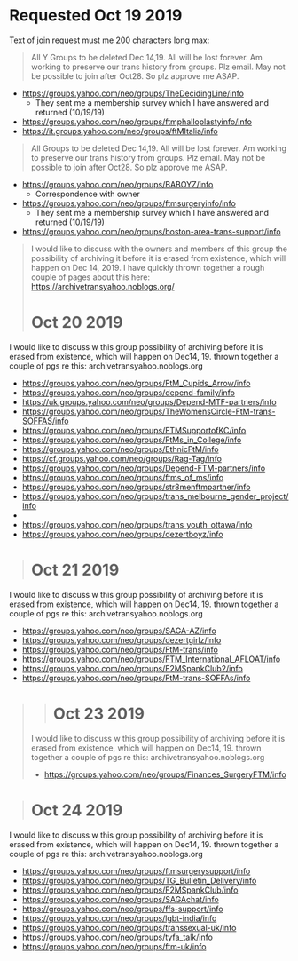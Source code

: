 
# Requested Oct 19 2019

Text of join request must me 200 characters long max:

> All Y Groups to be deleted Dec 14,19. All will be lost forever. Am working to preserve our trans history from groups. Plz email. May not be possible to join after Oct28. So plz approve me ASAP.

- https://groups.yahoo.com/neo/groups/TheDecidingLine/info
  - They sent me a membership survey which I have answered and returned (10/19/19)
- https://groups.yahoo.com/neo/groups/ftmphalloplastyinfo/info
- https://it.groups.yahoo.com/neo/groups/ftMItalia/info 


> All Groups to be deleted Dec 14,19. All will be lost forever. Am working to preserve our trans history from groups. Plz email. May not be possible to join after Oct28. So plz approve me ASAP.

- https://groups.yahoo.com/neo/groups/BABOYZ/info
  - Correspondence with owner
- https://groups.yahoo.com/neo/groups/ftmsurgeryinfo/info
  - They sent me a membership survey which I have answered and returned (10/19/19)
- https://groups.yahoo.com/neo/groups/boston-area-trans-support/info



> I would like to discuss with the owners and members of this group the possibility of archiving it before it is erased from existence, which will happen on Dec 14, 2019. I have quickly thrown together a rough couple of pages about this here: https://archivetransyahoo.noblogs.org/
>
> # Oct 20 2019

I would like to discuss w this group possibility of archiving before it is erased from existence, which will happen on Dec14, 19. thrown together a couple of pgs re this: archivetransyahoo.noblogs.org

- https://groups.yahoo.com/neo/groups/FtM_Cupids_Arrow/info
- https://groups.yahoo.com/neo/groups/depend-family/info
- https://uk.groups.yahoo.com/neo/groups/Depend-MTF-partners/info
- https://groups.yahoo.com/neo/groups/TheWomensCircle-FtM-trans-SOFFAS/info
- https://groups.yahoo.com/neo/groups/FTMSupportofKC/info
- https://groups.yahoo.com/neo/groups/FtMs_in_College/info
- https://groups.yahoo.com/neo/groups/EthnicFtM/info
- https://cf.groups.yahoo.com/neo/groups/Rag-Tag/info
- https://groups.yahoo.com/neo/groups/Depend-FTM-partners/info
- https://groups.yahoo.com/neo/groups/ftms_of_ms/info
- https://groups.yahoo.com/neo/groups/str8menftmpartner/info
- https://groups.yahoo.com/neo/groups/trans_melbourne_gender_project/info
-  
- https://groups.yahoo.com/neo/groups/trans_youth_ottawa/info
- https://groups.yahoo.com/neo/groups/dezertboyz/info



> # Oct 21 2019

I would like to discuss w this group possibility of archiving before it is erased from existence, which will happen on Dec14, 19. thrown together a couple of pgs re this: archivetransyahoo.noblogs.org

- https://groups.yahoo.com/neo/groups/SAGA-AZ/info
- https://groups.yahoo.com/neo/groups/dezertgirlz/info
- https://groups.yahoo.com/neo/groups/FtM-trans/info
- https://groups.yahoo.com/neo/groups/FTM_International_AFLOAT/info
- https://groups.yahoo.com/neo/groups/F2MSpankClub2/info
- https://groups.yahoo.com/neo/groups/FtM-trans-SOFFAs/info

> > # Oct 23 2019
>
> I would like to discuss w this group possibility of archiving before it is erased from existence, which will happen on Dec14, 19. thrown together a couple of pgs re this: archivetransyahoo.noblogs.org
>
> - https://groups.yahoo.com/neo/groups/Finances_SurgeryFTM/info



> # Oct 24 2019

I would like to discuss w this group possibility of archiving before it is erased from existence, which will happen on Dec14, 19. thrown together a couple of pgs re this: archivetransyahoo.noblogs.org

- https://groups.yahoo.com/neo/groups/ftmsurgerysupport/info
- https://groups.yahoo.com/neo/groups/TG_Bulletin_Delivery/info
- https://groups.yahoo.com/neo/groups/F2MSpankClub/info
- https://groups.yahoo.com/neo/groups/SAGAchat/info
- https://groups.yahoo.com/neo/groups/ffs-support/info
- https://groups.yahoo.com/neo/groups/lgbt-india/info
- https://groups.yahoo.com/neo/groups/transsexual-uk/info
- https://groups.yahoo.com/neo/groups/tyfa_talk/info
- https://groups.yahoo.com/neo/groups/ftm-uk/info















